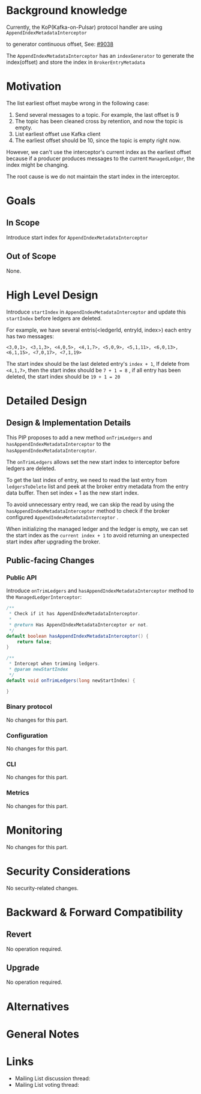 # Background knowledge

Currently, the KoP(Kafka-on-Pulsar) protocol handler are using `AppendIndexMetadataInterceptor`

to generator continuous offset, See: [#9038](https://github.com/apache/pulsar/issues/9038)

The `AppendIndexMetadataInterceptor` has an `indexGenerator` to generate the index(offset) and store the index in `BrokerEntryMetadata`

# Motivation

The list earliest offset maybe wrong in the following case:

1. Send several messages to a topic. For example, the last offset is 9
2. The topic has been cleaned cross by retention, and now the topic is empty.
3. List earliest offset use Kafka client
4. The earliest offset should be 10, since the topic is empty right now.

However,  we can't use the interceptor's current index as the earliest offset because if a producer produces messages to the current `ManagedLedger`, the index might be changing.

The root cause is we do not maintain the start index in the interceptor.

# Goals

## In Scope

Introduce start index for `AppendIndexMetadataInterceptor`

## Out of Scope

None.

# High Level Design

Introduce `startIndex` in `AppendIndexMetadataInterceptor` and update this `startIndex` before ledgers are deleted.

For example, we have several entris(<ledgerId, entryId, index>) each entry has two messages:

```text
<3,0,1>, <3,1,3>, <4,0,5>, <4,1,7>, <5,0,9>, <5,1,11>, <6,0,13>, <6,1,15>, <7,0,17>, <7,1,19>
```

The start index should be the last deleted entry's `index + 1`, If delete from `<4,1,7>`, then the start index should be `7 + 1 = 8` , if all entry has been deleted, the start index should be `19 + 1 = 20`

# Detailed Design

## Design & Implementation Details

This PIP proposes to add a new method `onTrimLedgers` and `hasAppendIndexMetadataInterceptor` to the `hasAppendIndexMetadataInterceptor`.

The `onTrimLedgers` allows set the new start index to interceptor before ledgers are deleted.

To get the last index of entry, we need to read the last entry from `ledgersToDelete` list and peek at the broker entry metadata from the entry data buffer. Then set index + 1 as the new start index.

To avoid unnecessary entry read, we can skip the read by using the `hasAppendIndexMetadataInterceptor` method to check if the broker configured `AppendIndexMetadataInterceptor` .

When initializing the managed ledger and the ledger is empty, we can set the start index as the `current index + 1` to avoid returning an unexpected start index after upgrading the broker.

## Public-facing Changes

### Public API

Introduce `onTrimLedgers` and `hasAppendIndexMetadataInterceptor` method to the `ManagedLedgerInterceptor`:

```Java
/**
 * Check if it has AppendIndexMetadataInterceptor.
 *
 * @return Has AppendIndexMetadataInterceptor or not.
 */
default boolean hasAppendIndexMetadataInterceptor() {
    return false;
}

/**
 * Intercept when trimming ledgers.
 * @param newStartIndex
 */
default void onTrimLedgers(long newStartIndex) {

}
```

### Binary protocol

No changes for this part.

### Configuration

No changes for this part.

### CLI

No changes for this part.

### Metrics

No changes for this part.

# Monitoring

No changes for this part.

# Security Considerations

No security-related changes.

# Backward & Forward Compatibility

## Revert

No operation required.

## Upgrade

No operation required.

# Alternatives

# General Notes

# Links

<!--  

Updated afterwards  

-->  

- Mailing List discussion thread:
- Mailing List voting thread:
